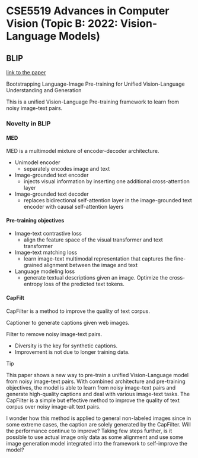 # CSE5519 Advances in Computer Vision (Topic B: 2022: Vision-Language Models)

## BLIP

[link to the paper](https://arxiv.org/pdf/2201.12086)

Bootstrapping Language-Image Pre-training for Unified Vision-Language Understanding and Generation

This is a unified Vision-Language Pre-training framework to learn from noisy image-text pairs.

### Novelty in BLIP

#### MED

MED is a multimodel mixture of encoder-decoder architecture.

- Unimodel encoder
  - separately encodes image and text
- Image-grounded text encoder
  - injects visual information by inserting one additional cross-attention layer
- Image-grounded text decoder
  - replaces bidirectional self-attention layer in the image-grounded text encoder with causal self-attention layers

#### Pre-training objectives

- Image-text contrastive loss
  - align the feature space of the visual transformer and text transformer
- Image-text matching loss
  - learn image-text multimodal representation that captures the fine-grained alignment between the image and text
- Language modeling loss
  - generate textual descriptions given an image. Optimize the cross-entropy loss of the predicted text tokens.

#### CapFilt

CapFilter is a method to improve the quality of text corpus.

Captioner to generate captions given web images.

Filter to remove noisy image-text pairs.

- Diversity is the key for synthetic captions.
- Improvement is not due to longer training data.

> [!TIP]
>
> This paper shows a new way to pre-train a unified Vision-Language model from noisy image-text pairs. With combined architecture and pre-training objectives, the model is able to learn from noisy image-text pairs and generate high-quality captions and deal with various image-text tasks. The CapFilter is a simple but effective method to improve the quality of text corpus over noisy image-alt text pairs.
>
> I wonder how this method is applied to general non-labeled images since in some extreme cases, the caption are solely generated by the CapFilter. Will the performance continue to improve? Taking few steps further, is it possible to use actual image only data as some alignment and use some image generation model integrated into the framework to self-improve the model?